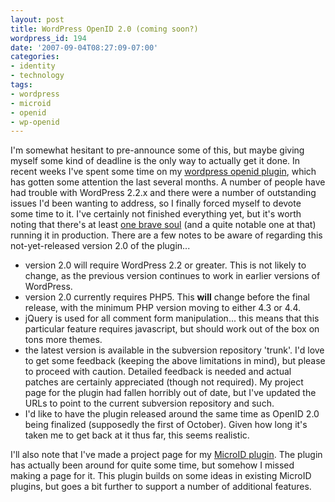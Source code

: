 ```yaml
---
layout: post
title: WordPress OpenID 2.0 (coming soon?)
wordpress_id: 194
date: '2007-09-04T08:27:09-07:00'
categories:
- identity
- technology
tags:
- wordpress
- microid
- openid
- wp-openid
---
```

I'm somewhat hesitant to pre-announce some of this, but maybe giving myself some kind of deadline is the only way to actually get it done.  In recent weeks I've spent some time on my [wordpress openid plugin][], which has gotten some attention the last several months.  A number of people have had trouble with WordPress 2.2.x and there were a number of outstanding issues I'd been wanting to address, so I finally forced myself to devote some time to it.  I've certainly not finished everything yet, but it's worth noting that there's at least [one brave soul][] (and a quite notable one at that) running it in production.  There are a few notes to be aware of regarding this not-yet-released version 2.0 of the plugin...

 - version 2.0 will require WordPress 2.2 or greater.  This is not likely to change, as the previous version continues to work in earlier versions of WordPress.
 - version 2.0 currently requires PHP5.  This **will** change before the final release, with the minimum PHP version moving to either 4.3 or 4.4.
 - jQuery is used for all comment form manipulation... this means that this particular feature requires javascript, but should work out of the box on tons more themes.
 - the latest version is available in the subversion repository 'trunk'.  I'd love to get some feedback (keeping the above limitations in mind), but please to proceed with caution.  Detailed feedback is needed and actual patches are certainly appreciated (though not required).  My project page for the plugin had fallen horribly out of date, but I've updated the URLs to point to the current subversion repository and such.
 - I'd like to have the plugin released around the same time as OpenID 2.0 being finalized (supposedly the first of October).  Given how long it's taken me to get back at it thus far, this seems realistic.

[wordpress openid plugin]: http://willnorris.com/projects/wpopenid
[one brave soul]: http://kveton.com/blog/

I'll also note that I've made a project page for my [MicroID plugin][].  The plugin has actually been around for quite some time, but somehow I missed making a page for it.  This plugin builds on some ideas in existing MicroID plugins, but goes a bit further to support a number of additional features.

[MicroID plugin]: http://willnorris.com/projects/wp-microid
